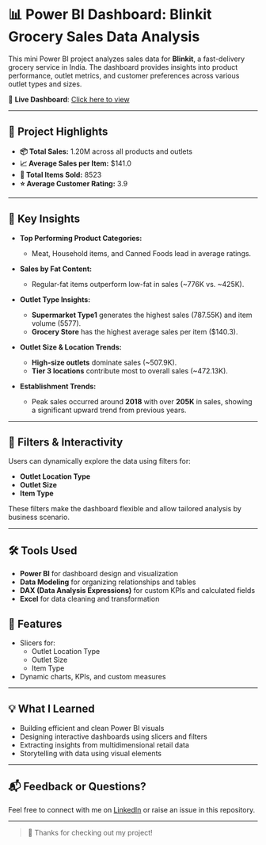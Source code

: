 # 📊 Power BI Dashboard: Blinkit Grocery Sales Data Analysis

This mini Power BI project analyzes sales data for **Blinkit**, a fast-delivery grocery service in India. The dashboard provides insights into product performance, outlet metrics, and customer preferences across various outlet types and sizes.

🔗 **Live Dashboard**: [Click here to view](https://tinyurl.com/blinkit-sales-dashboard)

---

## 📌 Project Highlights

- **📦 Total Sales:** 1.20M across all products and outlets
- **📈 Average Sales per Item:** $141.0
- **🛒 Total Items Sold:** 8523
- **⭐ Average Customer Rating:** 3.9

---

## 📍 Key Insights

- **Top Performing Product Categories:**  
  - Meat, Household items, and Canned Foods lead in average ratings.

- **Sales by Fat Content:**  
  - Regular-fat items outperform low-fat in sales (~776K vs. ~425K).

- **Outlet Type Insights:**
  - **Supermarket Type1** generates the highest sales (787.55K) and item volume (5577).
  - **Grocery Store** has the highest average sales per item ($140.3).

- **Outlet Size & Location Trends:**  
  - **High-size outlets** dominate sales (~507.9K).
  - **Tier 3 locations** contribute most to overall sales (~472.13K).

- **Establishment Trends:**  
  - Peak sales occurred around **2018** with over **205K** in sales, showing a significant upward trend from previous years.

---

## 🧠 Filters & Interactivity

Users can dynamically explore the data using filters for:
- **Outlet Location Type**
- **Outlet Size**
- **Item Type**

These filters make the dashboard flexible and allow tailored analysis by business scenario.

---

## 🛠 Tools Used

- **Power BI** for dashboard design and visualization
- **Data Modeling** for organizing relationships and tables
- **DAX (Data Analysis Expressions)** for custom KPIs and calculated fields
- **Excel** for data cleaning and transformation

## 🎯 Features

- Slicers for:
  - Outlet Location Type
  - Outlet Size
  - Item Type
- Dynamic charts, KPIs, and custom measures


---

## 💡 What I Learned

- Building efficient and clean Power BI visuals
- Designing interactive dashboards using slicers and filters
- Extracting insights from multidimensional retail data
- Storytelling with data using visual elements

---

## 📬 Feedback or Questions?

Feel free to connect with me on [LinkedIn](https://www.linkedin.com/in/susmithasamala/) or raise an issue in this repository.

---

> 🙌 Thanks for checking out my project!

